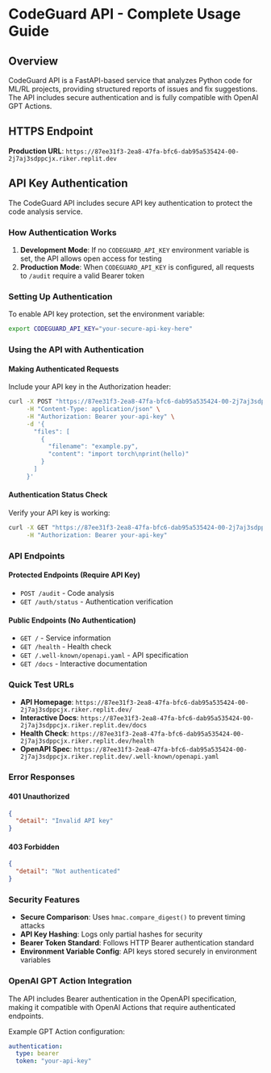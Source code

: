 # CodeGuard API - Complete Usage Guide

## Overview

CodeGuard API is a FastAPI-based service that analyzes Python code for ML/RL projects, providing structured reports of issues and fix suggestions. The API includes secure authentication and is fully compatible with OpenAI GPT Actions.

## HTTPS Endpoint

**Production URL**: `https://87ee31f3-2ea8-47fa-bfc6-dab95a535424-00-2j7aj3sdppcjx.riker.replit.dev`

## API Key Authentication

The CodeGuard API includes secure API key authentication to protect the code analysis service.

### How Authentication Works

1. **Development Mode**: If no `CODEGUARD_API_KEY` environment variable is set, the API allows open access for testing
2. **Production Mode**: When `CODEGUARD_API_KEY` is configured, all requests to `/audit` require a valid Bearer token

### Setting Up Authentication

To enable API key protection, set the environment variable:
```bash
export CODEGUARD_API_KEY="your-secure-api-key-here"
```

### Using the API with Authentication

#### Making Authenticated Requests

Include your API key in the Authorization header:

```bash
curl -X POST "https://87ee31f3-2ea8-47fa-bfc6-dab95a535424-00-2j7aj3sdppcjx.riker.replit.dev/audit" \
     -H "Content-Type: application/json" \
     -H "Authorization: Bearer your-api-key" \
     -d '{
       "files": [
         {
           "filename": "example.py",
           "content": "import torch\nprint(hello)"
         }
       ]
     }'
```

#### Authentication Status Check

Verify your API key is working:

```bash
curl -X GET "https://87ee31f3-2ea8-47fa-bfc6-dab95a535424-00-2j7aj3sdppcjx.riker.replit.dev/auth/status" \
     -H "Authorization: Bearer your-api-key"
```

### API Endpoints

#### Protected Endpoints (Require API Key)
- `POST /audit` - Code analysis
- `GET /auth/status` - Authentication verification

#### Public Endpoints (No Authentication)
- `GET /` - Service information
- `GET /health` - Health check
- `GET /.well-known/openapi.yaml` - API specification
- `GET /docs` - Interactive documentation

### Quick Test URLs

- **API Homepage**: `https://87ee31f3-2ea8-47fa-bfc6-dab95a535424-00-2j7aj3sdppcjx.riker.replit.dev/`
- **Interactive Docs**: `https://87ee31f3-2ea8-47fa-bfc6-dab95a535424-00-2j7aj3sdppcjx.riker.replit.dev/docs`
- **Health Check**: `https://87ee31f3-2ea8-47fa-bfc6-dab95a535424-00-2j7aj3sdppcjx.riker.replit.dev/health`
- **OpenAPI Spec**: `https://87ee31f3-2ea8-47fa-bfc6-dab95a535424-00-2j7aj3sdppcjx.riker.replit.dev/.well-known/openapi.yaml`

### Error Responses

#### 401 Unauthorized
```json
{
  "detail": "Invalid API key"
}
```

#### 403 Forbidden
```json
{
  "detail": "Not authenticated"
}
```

### Security Features

- **Secure Comparison**: Uses `hmac.compare_digest()` to prevent timing attacks
- **API Key Hashing**: Logs only partial hashes for security
- **Bearer Token Standard**: Follows HTTP Bearer authentication standard
- **Environment Variable Config**: API keys stored securely in environment variables

### OpenAI GPT Action Integration

The API includes Bearer authentication in the OpenAPI specification, making it compatible with OpenAI Actions that require authenticated endpoints.

Example GPT Action configuration:
```yaml
authentication:
  type: bearer
  token: "your-api-key"
```